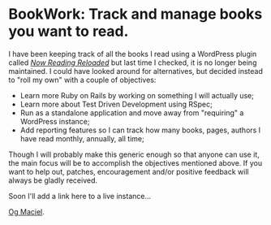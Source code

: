 # BookWork: Track and manage books you want to read.

I have been keeping track of all the books I read using a WordPress plugin called [*Now Reading Reloaded*](http://heliologue.com/projects/now-reading-reloaded/) but last time I checked, it is no longer being maintained. I could have looked around for alternatives, but decided instead to "roll my own" with a couple of objectives:

* Learn more Ruby on Rails by working on something I will actually use;
* Learn more about Test Driven Development using RSpec;
* Run as a standalone application and move away from "requiring" a WordPress instance;
* Add reporting features so I can track how many books, pages, authors I have read monthly, annually, all time;

Though I will probably make this generic enough so that anyone can use it, the main focus will be to accomplish the objectives mentioned above. If you want to help out, patches, encouragement and/or positive feedback will always be gladly received.

Soon I'll add a link here to a live instance...

[Og Maciel](http://en.ogmaciel.com/).

